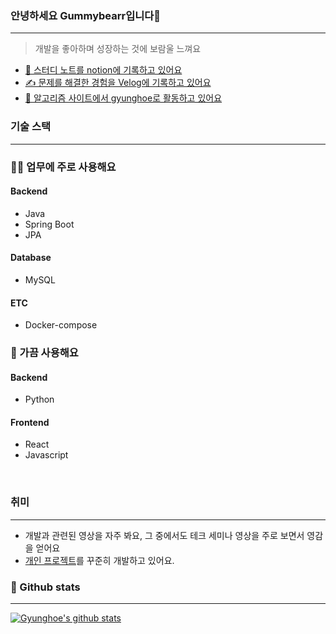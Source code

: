 <!-- [![Hits](https://hits.seeyoufarm.com/api/count/incr/badge.svg?url=https%3A%2F%2Fgithub.com%2FGummybearr&count_bg=%2379C83D&title_bg=%23555555&icon=&icon_color=%23E7E7E7&title=hits&edge_flat=false)](https://hits.seeyoufarm.com) -->

### 안녕하세요 Gummybearr입니다👋
<hr>

> 개발을 좋아하며 성장하는 것에 보람울 느껴요

* [📑 스터디 노트를 notion에 기록하고 있어요](https://www.notion.so/375d5c7ce35042538e7c11645111c1ba)
* [✍️ 문제를 해결한 경험을 Velog에 기록하고 있어요](https://velog.io/@gyunghoe)
* [🤔 알고리즘 사이트에서 gyunghoe로 활동하고 있어요](https://solved.ac/gyunghoe)

### 기술 스택

<hr>

### 🧑‍💻 업무에 주로 사용해요
#### Backend
* Java
* Spring Boot
* JPA

#### Database
* MySQL

#### ETC
* Docker-compose

### 👀 가끔 사용해요
#### Backend
* Python

#### Frontend
* React
* Javascript

<br/>

### 취미
<hr>

* 개발과 관련된 영상을 자주 봐요, 그 중에서도 테크 세미나 영상을 주로 보면서 영감을 얻어요
* [개인 프로젝트](https://github.com/Gummybearr/Recruit_Bot_Skeleton_Code)를 꾸준히 개발하고 있어요. 

### 📝 Github stats
<hr>

[![Gyunghoe's github stats](https://github-readme-stats.vercel.app/api?username=Gummybearr&show_icons=true&hide_border=true)](https://github.com/Gummybearr)


<!--
**Gummybearr/Gummybearr** is a ✨ _special_ ✨ repository because its `README.md` (this file) appears on your GitHub profile.

Here are some ideas to get you started:

- 🔭 I’m currently working on ...
- 🌱 I’m currently learning ...
- 👯 I’m looking to collaborate on ...
- 🤔 I’m looking for help with ...
- 💬 Ask me about ...
- 📫 How to reach me: ...
- 😄 Pronouns: ...
- ⚡ Fun fact: ...
-->
